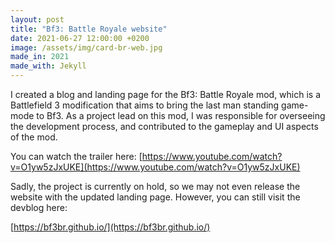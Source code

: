 ```yaml
---
layout: post
title: "Bf3: Battle Royale website"
date: 2021-06-27 12:00:00 +0200
image: /assets/img/card-br-web.jpg
made_in: 2021
made_with: Jekyll
---
```


I created a blog and landing page for the Bf3: Battle Royale mod, which is a Battlefield 3 modification that aims to bring the last man standing game-mode to Bf3. As a project lead on this mod, I was responsible for overseeing the development process, and contributed to the gameplay and UI aspects of the mod.

You can watch the trailer here: [https://www.youtube.com/watch?v=O1yw5zJxUKE](https://www.youtube.com/watch?v=O1yw5zJxUKE)

Sadly, the project is currently on hold, so we may not even release the website with the updated landing page. However, you can still visit the devblog here:

[https://bf3br.github.io/](https://bf3br.github.io/)
